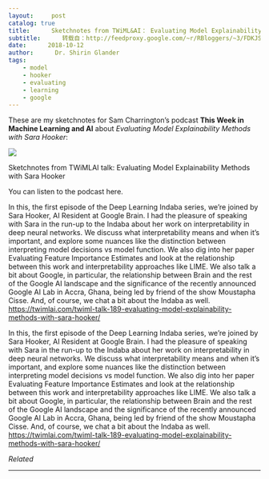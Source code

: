 ```yaml
---
layout:     post
catalog: true
title:      Sketchnotes from TWiML&AI： Evaluating Model Explainability Methods with Sara Hooker
subtitle:      转载自：http://feedproxy.google.com/~r/RBloggers/~3/FDKJS5d0clM/
date:      2018-10-12
author:      Dr. Shirin Glander
tags:
    - model
    - hooker
    - evaluating
    - learning
    - google
---
```






These are my sketchnotes for Sam Charrington’s podcast **This Week in Machine Learning and AI** about *Evaluating Model Explainability Methods with Sara Hooker*:

![](https://i2.wp.com/shiring.github.io/netlify_images/twimlai189.jpg?w=456&ssl=1)


Sketchnotes from TWiMLAI talk: Evaluating Model Explainability Methods with Sara Hooker

You can listen to the podcast here.



In this, the first episode of the Deep Learning Indaba series, we’re joined by Sara Hooker, AI Resident at Google Brain. I had the pleasure of speaking with Sara in the run-up to the Indaba about her work on interpretability in deep neural networks. We discuss what interpretability means and when it’s important, and explore some nuances like the distinction between interpreting model decisions vs model function. We also dig into her paper Evaluating Feature Importance Estimates and look at the relationship between this work and interpretability approaches like LIME. We also talk a bit about Google, in particular, the relationship between Brain and the rest of the Google AI landscape and the significance of the recently announced Google AI Lab in Accra, Ghana, being led by friend of the show Moustapha Cisse. And, of course, we chat a bit about the Indaba as well. https://twimlai.com/twiml-talk-189-evaluating-model-explainability-methods-with-sara-hooker/

> 
In this, the first episode of the Deep Learning Indaba series, we’re joined by Sara Hooker, AI Resident at Google Brain. I had the pleasure of speaking with Sara in the run-up to the Indaba about her work on interpretability in deep neural networks. We discuss what interpretability means and when it’s important, and explore some nuances like the distinction between interpreting model decisions vs model function. We also dig into her paper Evaluating Feature Importance Estimates and look at the relationship between this work and interpretability approaches like LIME. We also talk a bit about Google, in particular, the relationship between Brain and the rest of the Google AI landscape and the significance of the recently announced Google AI Lab in Accra, Ghana, being led by friend of the show Moustapha Cisse. And, of course, we chat a bit about the Indaba as well. https://twimlai.com/twiml-talk-189-evaluating-model-explainability-methods-with-sara-hooker/



*Related*








---
